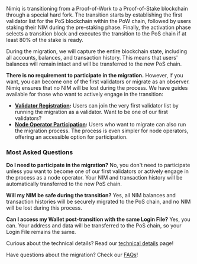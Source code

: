 <script setup lang="ts">
import DesignKitItem from '../../../.vitepress/theme/components/DesignKitItem.vue'
import Tags from '../../../.vitepress/theme/components/Tags.vue'
import { useDark, useClipboard } from '@vueuse/core'

const { copy: copyToClipboard, copied, isSupported: copyIsSupported } = useClipboard({ copiedDuring: 3000 })
</script>

Nimiq is transitioning from a Proof-of-Work to a Proof-of-Stake blockchain through a special hard fork. The transition starts by establishing the first validator list for the PoS blockchain within the PoW chain, followed by users staking their NIM during the pre-staking phase. Finally, the activation phase selects a transition block and executes the transition to the PoS chain if at least 80% of the stake is ready.

During the migration, we will capture the entire blockchain state, including all accounts, balances, and transaction history. This means that users' balances will remain intact and will be transferred to the new PoS chain.

**There is no requirement to participate in the migration.** However, if you want, you can become one of the first validators or migrate as an observer. Nimiq ensures that no NIM will be lost during the process. We have guides available for those who want to actively engage in the transition:

- **[Validator Registration](migration-validators):** Users can join the very first validator list by running the migration as a validator. Want to be one of our first validators?
- **[Node Operator Participation](node-operators):** Users who want to migrate can also run the migration process. The process is even simpler for node operators, offering an accessible option for participation.

### Most Asked Questions

**Do I need to participate in the migration?**
No, you don't need to participate unless you want to become one of our first validators or actively engage in the process as a node operator. Your NIM and transaction history will be automatically transferred to the new PoS chain.

**Will my NIM be safe during the transition?**
Yes, all NIM balances and transaction histories will be securely migrated to the PoS chain, and no NIM will be lost during this process.

**Can I access my Wallet post-transition with the same Login File?**
Yes, you can. Your address and data will be transferred to the PoS chain, so your Login File remains the same.

<div grid="~ rows-[120px_120px] md:rows-[120px] md:cols-2 gap-32" class="raw" mt-36>

<div flex="~ justify-center items-center" border-base rounded-6 bg-neutral-200 relative p-6>
  <p class="m-24">Curious about the technical details? Read our <a href="migration-technical-details">technical details</a> page!</p>
  <div text-neutral-700 absolute inset-x-16 bottom-16 flex="~ justify-between" lh-none>
  </div>
</div>

<div flex="~ justify-center items-center" border-base rounded-6 bg-neutral-200 relative p-6>
  <p class="m-24">Have questions about the migration? Check our <a href="faqs">FAQs</a>!</p>
  <div text-neutral-600 absolute inset-x-16 bottom-16 flex="~ justify-between" lh-none>
  </div>
</div>

</div>